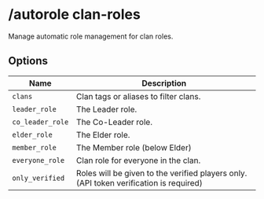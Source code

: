 # /autorole clan-roles

Manage automatic role management for clan roles.

## Options

| Name | Description |
|------|-------------|
| `clans` | Clan tags or aliases to filter clans. |
| `leader_role` | The Leader role. |
| `co_leader_role` | The Co-Leader role. |
| `elder_role` | The Elder role. |
| `member_role` | The Member role (below Elder) |
| `everyone_role` | Clan role for everyone in the clan. |
| `only_verified` | Roles will be given to the verified players only. (API token verification is required) |

